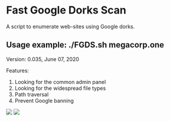 Fast Google Dorks Scan
======================

A script to enumerate web-sites using Google dorks. 


Usage example: ./FGDS.sh megacorp.one
-------------------------------------

Version: 0.035, June 07, 2020

Features:
1. Looking for the common admin panel 
2. Looking for the widespread file types
3. Path traversal
4. Prevent Google banning

![](https://raw.githubusercontent.com/IvanGlinkin/Fast-Google-Dorks-Scan/master/img/1.png)
![](https://raw.githubusercontent.com/IvanGlinkin/Fast-Google-Dorks-Scan/master/img/3.png)
